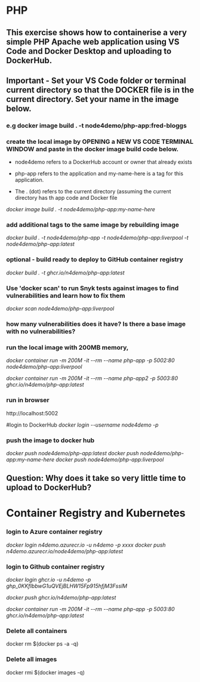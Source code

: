 
# PHP
## This exercise shows how to containerise a very simple PHP Apache web application using VS Code and Docker Desktop and uploading to DockerHub.  

## Important - Set your VS Code folder or terminal current directory so that the DOCKER file is in the current directory. Set your name in the image below.
### e.g docker image build . -t node4demo/php-app:fred-bloggs 

### create the local image by OPENING a NEW VS CODE TERMINAL WINDOW and paste in the docker image build code below. 
- node4demo refers to a DockerHub account or owner that already exists

- php-app refers to the application and my-name-here is a tag for this application. 
- The . (dot) refers to the current directory (assuming the current directory has th app code and Docker file

*docker image build . -t node4demo/php-app:my-name-here* 

### add additional tags to the same image by rebuilding image
*docker build . -t node4demo/php-app -t node4demo/php-app:liverpool -t node4demo/php-app:latest*

### optional - build ready to deploy to GitHub container registry
*docker build . -t ghcr.io/n4demo/php-app:latest*

### Use 'docker scan' to run Snyk tests against images to find vulnerabilities and learn how to fix them
*docker scan node4demo/php-app:liverpool*

### how many vulnerabilities does it have? Is there a base image with no vulnerabilities?

### run the local image with 200MB memory, 
*docker container run -m 200M -it --rm  --name php-app -p 5002:80 node4demo/php-app:liverpool*

*docker container run -m 200M -it --rm  --name php-app2 -p 5003:80 ghcr.io/n4demo/php-app:latest*

### run in browser
http://localhost:5002

#login to DockerHub
*docker login --username node4demo -p <password>*

### push the image to docker hub
*docker push node4demo/php-app:latest*
*docker push node4demo/php-app:my-name-here*
*docker push node4demo/php-app:liverpool*

## Question: Why does it take so very little time to upload to DockerHub?

# Container Registry and Kubernetes

### login to Azure container registry
*docker login n4demo.azurecr.io -u n4demo -p xxxx*
*docker push n4demo.azurecr.io/node4demo/php-app:latest*

### login to Github container registry
*docker login ghcr.io -u n4demo -p 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*

*docker push ghcr.io/n4demo/php-app:latest*

*docker container run -m 200M -it --rm  --name php-app -p 5003:80 ghcr.io/n4demo/php-app:latest*

### Delete all containers
docker rm $(docker ps -a -q)

### Delete all images
docker rmi $(docker images -q)

